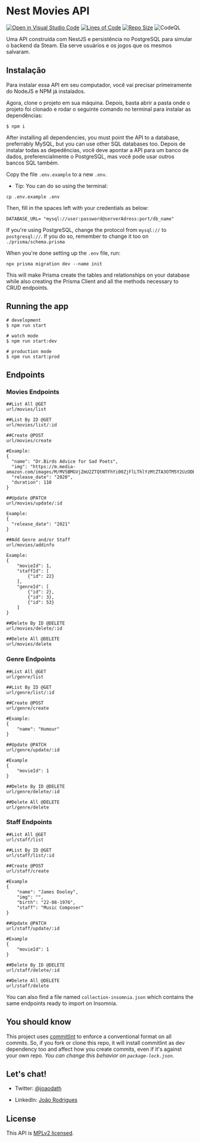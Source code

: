 
# Nest Movies API

[![Open in Visual Studio Code](https://open.vscode.dev/badges/open-in-vscode.svg)](https://open.vscode.dev/Hyagobsantos/Projeto-Steam-Blue-NestJs)
[![Lines of Code](https://img.shields.io/tokei/lines/github/Hyagobsantos/Projeto-Steam-Blue-NestJs)](https://img.shields.io/tokei/lines/github/Hyagobsantos/Projeto-Steam-Blue-NestJs)
[![Repo Size](https://img.shields.io/github/repo-size/Hyagobsantos/Projeto-Steam-Blue-NestJs)](https://img.shields.io/github/repo-size/Hyagobsantos/Projeto-Steam-Blue-NestJs)
![CodeQL](https://github.com/Hyagobsantos/Projeto-Steam-Blue-NestJs/actions/workflows/codeql-analysis.yml/badge.svg)

Uma API construída com NestJS e persistência no PostgreSQL para simular o backend
da Steam. Ela serve usuários e os jogos que os mesmos salvaram.


## Instalação
Para instalar essa API em seu computador, você vai precisar primeiramente do
NodeJS e NPM já instalados. 

Agora, clone o projeto em sua máquina. Depois, basta abrir a pasta onde o projeto
foi clonado e rodar o seguinte comando no terminal para instalar as dependências:

```
$ npm i
```

After installing all dependencies, you must point the API to a database, preferrably MySQL, but you can use other SQL databases too.
Depois de instalar todas as depedências, você deve apontar a API para um banco 
de dados, preferencialmente o PostgreSQL, mas você pode usar outros bancos SQL também.
> 

Copy the file `.env.example` to a new `.env`.
- Tip: You can do so using the terminal: 
```
cp .env.example .env
```

Then, fill in the spaces left with your credentials as below:

```
DATABASE_URL= "mysql://user:password@serverAdress:port/db_name"
```

If you're using PostgreSQL, change the protocol from `mysql://` to `postgresql://`. If you do so, remember to change it too on `./prisma/schema.prisma`

When you're done setting up the `.env` file, run: 

```
npx prisma migration dev --name init
```

This will make Prisma create the tables and relationships on your database while also creating the Prisma Client and all the methods necessary to CRUD endpoints.

## Running the app

```
# development
$ npm run start

# watch mode
$ npm run start:dev

# production mode
$ npm run start:prod
```

## Endpoints

### Movies Endpoints

```
##List All @GET
url/movies/list

##List By ID @GET
url/movies/list/:id
```
```
##Create @POST
url/movies/create

#Example:
{
  "name": "Dr.Birds Advice for Sad Poets",
  "img": "https://m.media-amazon.com/images/M/MV5BMGVjZmU2ZTQtNTFhYi00ZjFlLThlYzMtZTA3OTM5Y2UzODBjXkEyXkFqcGdeQXVyMTIzNzM0OTU@._V1_.jpg",
  "release_date": "2020",
  "duration": 110
}
```
```
##Update @PATCH
url/movies/update/:id

Example:
{
  "release_date": "2021"
}

##Add Genre and/or Staff
url/movies/addinfo

Example:
{
	"movieId": 1,
	"staffId": [
		{"id": 22}
	],
	"genreId": [
		{"id": 2},
		{"id": 3},
		{"id": 53}
	]
}
```
```
##Delete By ID @DELETE
url/movies/delete/:id

##Delete All @DELETE
url/movies/delete

```

### Genre Endpoints

```
##List All @GET
url/genre/list

##List By ID @GET
url/genre/list/:id
```

```
##Create @POST
url/genre/create

#Example:
{
	"name": "Humour"
}
```

```
##Update @PATCH
url/genre/update/:id

#Example
{
	"movieId": 1
}
```

```
##Delete By ID @DELETE
url/genre/delete/:id

##Delete All @DELETE
url/genre/delete

```

### Staff Endpoints

```
##List All @GET
url/staff/list

##List By ID @GET
url/staff/list/:id
```

```
##Create @POST
url/staff/create

#Example
{
	"name": "James Dooley",
	"img": "",
	"birth": "22-08-1976",
	"staff": "Music Composer"
}
```

```
##Update @PATCH
url/staff/update/:id

#Example
{
	"movieId": 1
}
```

```
##Delete By ID @DELETE
url/staff/delete/:id

##Delete All @DELETE
url/staff/delete
```

You can also find a file named `collection-insomnia.json` which contains the same endpoints ready to import on Insomnia.

## You should know
This project uses [commitlint](https://github.com/conventional-changelog/commitlint) to enforce a conventional format on all commits. So, if you fork or clone this repo, it will install commitlint as dev dependency too and affect how you create commits, even if it's against your own repo. _You can change this behavior on `package-lock.json`._

## Let's chat!
- Twitter: [@joaodath](https://twitter.com/joaodath)

- LinkedIn: [João Rodrigues](https://linkedin.com/in/joaodath)

## License

This API is [MPLv2 licensed](LICENSE).
